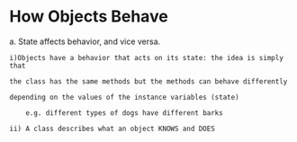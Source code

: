 # How Objects Behave

  a. State affects behavior, and vice versa.

    i)Objects have a behavior that acts on its state: the idea is simply that
    
    the class has the same methods but the methods can behave differently
    
    depending on the values of the instance variables (state)
        
        e.g. different types of dogs have different barks
    
    ii) A class describes what an object KNOWS and DOES
